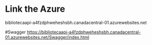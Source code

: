 # Link the Azure

bibliotecaapi-a4fzdphweheshsbh.canadacentral-01.azurewebsites.net

#Swagger
https://bibliotecaapi-a4fzdphweheshsbh.canadacentral-01.azurewebsites.net/Swagger/index.html
